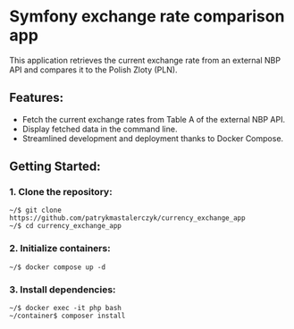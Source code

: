 
# Symfony exchange rate comparison app
This application retrieves the current exchange rate from an external NBP API and compares it to the Polish Zloty (PLN).

## Features:
- Fetch the current exchange rates from Table A of the external NBP API.
- Display fetched data in the command line.
- Streamlined development and deployment thanks to Docker Compose.

## Getting Started:
### 1. Clone the repository:
```
~/$ git clone https://github.com/patrykmastalerczyk/currency_exchange_app
~/$ cd currency_exchange_app
```
### 2. Initialize containers:

```
~/$ docker compose up -d
```
### 3. Install dependencies:

```
~/$ docker exec -it php bash
~/container$ composer install
```

